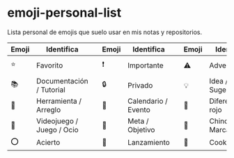 # emoji-personal-list   

Lista personal de emojis que suelo usar en mis notas y repositorios.  

| Emoji | Identifica | | Emoji | Identifica | | Emoji | Identifica | | Emoji | Identifica |
|-------|----------|-|-------|----------|-|-------|----------|-|-------|----------|
| ⭐ | Favorito | | ❗️ | Importante | | ⚠ | Advertencia | | 📢 | Anuncio / Aviso |
| 📚 | Documentación / Tutorial | | 🔒 | Privado | | 💡 | Idea / Sugerencia | | 💬 | Comentario / Conversación |
| 🔧 | Herramienta / Arreglo | | 📅 | Calendario / Evento | | 🔴 | Diferenciador rojo | | 🔵 | Diferenciador azul |
| 🎲 | Videojuego / Juego / Ocio | | 🏁 | Meta / Objetivo | | 📍 | Chincheta / Marcador | | ❌ | Fallo |
| ⭕ | Acierto | | 🚀 | Lanzamiento | | 🍪️ | Cookie | | 🔗 | Enlace |

